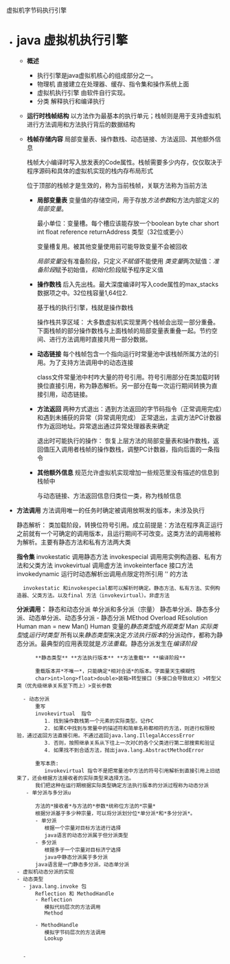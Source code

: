虚拟机字节码执行引擎
- # java 虚拟机执行引擎
  - **概述**
    - 执行引擎是java虚拟机核心的组成部分之一。
    - 物理机 直接建立在处理器、缓存、指令集和操作系统上面
    - 虚拟机执行引擎 由软件自行实现。
    - 分类
        解释执行和编译执行
  - **运行时栈帧结构**
    以方法作为最基本的执行单元；栈帧则是用于支持虚拟机进行方法调用和方法执行背后的数据结构
  - **栈帧存储内容**
    局部变量表、操作数栈、动态链接、方法返回、其他额外信息

    栈帧大小编译时写入放发表的Code属性。栈帧需要多少内存，仅仅取决于程序源码和具体的虚拟机实现的栈内存布局形式

    位于顶部的栈帧才是生效的，称为当前栈帧，关联方法称为当前方法

    - **局部变量表**
       变量值的存储空间，用于存放*方法参数*和方法内部定义的*局部变量*。

       最小单位：变量槽。每个槽应该能存放一个boolean byte char short int float reference returnAddress 类型（32位或更小）

       变量槽复用。被其他变量使用前可能导致变量不会被回收

       *局部变量*没有准备阶段，只定义*不赋值*不能使用
       *类变量*两次赋值：*准备阶段*赋予初始值，*初始化*阶段赋予程序定义值

    - **操作数栈**
       后入先出栈。最大深度编译时写入code属性的max_stacks数据项之中。32位栈容量1,64位2.

       基于栈的执行引擎，栈就是操作数栈

       操作栈共享区域： 大多数虚拟机实现里两个栈帧会出现一部分重叠。下面栈帧的部分操作数栈与上面栈帧的局部变量表重叠一起。节约空间、进行方法调用时直接共用一部分数据。
    - **动态链接**
       每个栈帧包含一个指向运行时常量池中该栈帧所属方法的引用。为了支持方法调用中的动态连接

       class文件常量池中村咋大量的符号引用。符号引用部分在类加载时转换位直接引用，称为静态解析。另一部分在每一次运行期间转换为直接引用，动态链接。

    - **方法返回**
       两种方式退出：遇到方法返回的字节码指令（正常调用完成）和遇到未捕获的异常（异常调用完成）
       正常退出，主调方法PC计数器作为返回地址。异常退出通过异常处理器表来确定

       退出时可能执行的操作： 恢复上层方法的局部变量表和操作数栈，返回值压入调用者栈帧的操作数栈，调整PC计数器，指向后面的一条指令
       
    - **其他额外信息**
       规范允许虚拟机实现增加一些规范里没有描述的信息到栈帧中

       与动态链接、方法返回信息归类位一类，称为栈帧信息

- **方法调用** 
    方法调用唯一的任务时确定被调用放啊发的版本，未涉及执行

    静态解析： 类加载阶段，转换位符号引用。成立前提是：方法在程序真正运行之前就有一个可确定的调用版本，且运行期间不可改变。这类方法的调用被称为解析。主要有静态方法和私有方法两大类

    **指令集**
        invokestatic  调用静态方法
        invokespecial 调用用实例构造器、私有方法和父类方法
        invokevirtual 调用虚方法
        invokeinterface 接口方法
        invokedynamic 运行时动态解析出调用点限定符所引用
        ’‘
        的方法

        invokestatic 和invokespecial都可以解析时确定。静态方法、私有方法、实例构造器、父类方法。以及final 方法（invokevirtual）。非虚方法
    **分派调用：**
        静态和动态分派
        单分派和多分派（宗量）
        静态单分派、静态多分派、动态单分派、动态多分派
        - 静态分派 MEthod Overload REsolution
            Human man = new Man() 
                Human 变量的*静态类型*或*外观类型*
                Man *实际类型*或*运行时类型*
            所有以来*静态类型*来决定*方法执行版本*的分派动作，都称为静态分派。最典型的应用表现就是*方法重载*。静态分派发生在*编译阶段*

            **静态类型** **方法执行版本** **方法重载** **编译阶段**

            重载版本并*不唯一*，只能确定*相对合适*的版本。字面量天生模糊性
            char>int>long>float>double>装箱>转型接口（多接口会导致歧义）>转型父类（优先级继承关系至下而上）>变长参数
          
        - 动态分派
            重写
            invokevirtual  指令
               1. 找到操作数栈第一个元素的实际类型。记作C
               2. 如果C中找到与常量中的描述符和简单名称都相符的方法，则进行权限校验，通过返回方法直接引用。不通过返回java.lang.IllegalAccessError
               3. 否则，按照继承关系从下往上一次对C的各个父类进行第二部搜索和验证
               4. 如果找不到合适方法，抛出java.lang.AbstractMethodError

            重写本质:
               invokevirtual 指令不是把常量池中方法的符号引用解析到直接引用上旧结束了，还会根据方法接收者的实际类型来选择方法。
            我们把这种在运行期根据实际类型确定方法执行版本的分派过程称为动态分派
         - 单分派与多分派u

            方法的*接收者*与方法的*参数*统称位方法的*宗量*
            根据分派基于多少种宗量，可以将分派划分位*单分派*和*多分分派*。
            - 单分派
               根据一个宗量对目标方法进行选择
               java语言的动态分派属于但分派类型
            - 多分派
               根据多于一个宗量对目标济宁选择
               java中静态分派属于多分派
            java语言是一门静态多分派，动态单分派
      - 虚拟机动态分派的实现 
      - 动态类型 
        - java.lang.invoke 包
            Reflection 和 MethodHandle
            - Reflection 
               模拟代码层次的方法调用
               Method 

            - MethodHandle
               模拟字节码层次的方法调用
               Lookup


        - 



            





